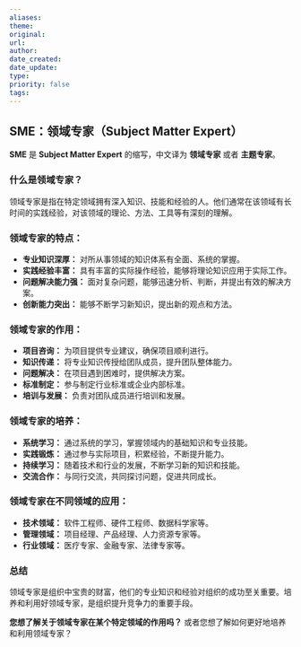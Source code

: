 ```yaml
---
aliases: 
theme: 
original: 
url: 
author: 
date_created: 
date_update: 
type: 
priority: false
tags:
---
```

## SME：领域专家（Subject Matter Expert）

**SME** 是 **Subject Matter Expert** 的缩写，中文译为 **领域专家** 或者 **主题专家**。

### 什么是领域专家？

领域专家是指在特定领域拥有深入知识、技能和经验的人。他们通常在该领域有长时间的实践经验，对该领域的理论、方法、工具等有深刻的理解。

### 领域专家的特点：

- **专业知识深厚：** 对所从事领域的知识体系有全面、系统的掌握。
- **实践经验丰富：** 具有丰富的实际操作经验，能够将理论知识应用于实际工作。
- **问题解决能力强：** 面对复杂问题，能够迅速分析、判断，并提出有效的解决方案。
- **创新能力突出：** 能够不断学习新知识，提出新的观点和方法。

### 领域专家的作用：

- **项目咨询：** 为项目提供专业建议，确保项目顺利进行。
- **知识传递：** 将专业知识传授给团队成员，提升团队整体能力。
- **问题解决：** 在项目遇到困难时，提供解决方案。
- **标准制定：** 参与制定行业标准或企业内部标准。
- **培训与发展：** 负责对团队成员进行培训和发展。

### 领域专家的培养：

- **系统学习：** 通过系统的学习，掌握领域内的基础知识和专业技能。
- **实践锻炼：** 通过参与实际项目，积累经验，不断提升能力。
- **持续学习：** 随着技术和行业的发展，不断学习新的知识和技能。
- **交流合作：** 与同行交流，共同探讨问题，促进共同成长。

### 领域专家在不同领域的应用：

- **技术领域：** 软件工程师、硬件工程师、数据科学家等。
- **管理领域：** 项目经理、产品经理、人力资源专家等。
- **行业领域：** 医疗专家、金融专家、法律专家等。

### 总结

领域专家是组织中宝贵的财富，他们的专业知识和经验对组织的成功至关重要。培养和利用好领域专家，是组织提升竞争力的重要手段。

**您想了解关于领域专家在某个特定领域的作用吗？** 或者您想了解如何更好地培养和利用领域专家？
